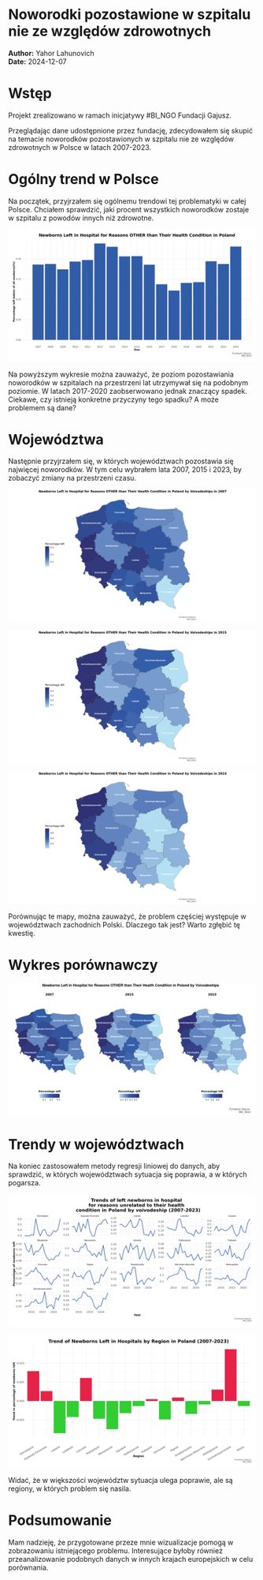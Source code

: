 # Noworodki pozostawione w szpitalu nie ze względów zdrowotnych
**Author:** Yahor Lahunovich  
**Date:** 2024-12-07

# Wstęp

Projekt zrealizowano w ramach inicjatywy #BI_NGO Fundacji Gajusz.

Przeglądając dane udostępnione przez fundację, zdecydowałem się skupić na temacie noworodków pozostawionych w szpitalu nie ze względów zdrowotnych w Polsce w latach 2007-2023.

# Ogólny trend w Polsce

Na początek, przyjrzałem się ogólnemu trendowi tej problematyki w całej Polsce. Chciałem sprawdzić, jaki procent wszystkich noworodków zostaje w szpitalu z powodów innych niż zdrowotne.

![Ogólny trend w Polsce](images/poland_plot.png)

Na powyższym wykresie można zauważyć, że poziom pozostawiania noworodków w szpitalach na przestrzeni lat utrzymywał się na podobnym poziomie. W latach 2017-2020 zaobserwowano jednak znaczący spadek. Ciekawe, czy istnieją konkretne przyczyny tego spadku? A może problemem są dane?

# Województwa

Następnie przyjrzałem się, w których województwach pozostawia się najwięcej noworodków. W tym celu wybrałem lata 2007, 2015 i 2023, by zobaczyć zmiany na przestrzeni czasu.

![Województwa 2007](images/poland_map1.png)

![Województwa 2015](images/poland_map2.png)

![Województwa 2023](images/poland_map3.png)

Porównując te mapy, można zauważyć, że problem częściej występuje w województwach zachodnich Polski. Dlaczego tak jest? Warto zgłębić tę kwestię.

# Wykres porównawczy

![Wykres porównawczy](images/poland_map4.png)

# Trendy w województwach

Na koniec zastosowałem metody regresji liniowej do danych, aby sprawdzić, w których województwach sytuacja się poprawia, a w których pogarsza.

![Trend 1](images/trend1.png)

![Trend 2](images/trend2.png)

Widać, że w większości województw sytuacja ulega poprawie, ale są regiony, w których problem się nasila.

# Podsumowanie

Mam nadzieję, że przygotowane przeze mnie wizualizacje pomogą w zobrazowaniu istniejącego problemu. Interesujące byłoby również przeanalizowanie podobnych danych w innych krajach europejskich w celu porównania.
